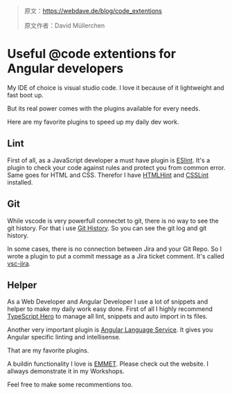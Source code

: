 > 原文：<https://webdave.de/blog/code_extentions>
>
> 原文作者：David Müllerchen

# Useful @code extentions for Angular developers

My IDE of choice is visual studio code.
I love it because of it lightweight and fast boot up.

But its real power comes with the plugins available for every needs.

Here are my favorite plugins to speed up my daily dev work.

## Lint

First of all, as a JavaScript developer a must have plugin is <a href="https://marketplace.visualstudio.com/items?itemName=dbaeumer.vscode-eslint" target="_blank" rel="noopener">ESlint</a>.
It's a plugin to check your code against rules and protect you from common error.
Same goes for HTML and CSS. Therefor I have <a href="https://marketplace.visualstudio.com/items?itemName=mkaufman.HTMLHint" target="_blank" rel="noopener">HTMLHint</a> and <a href="https://marketplace.visualstudio.com/items?itemName=raymondcamden.CSSLint" target="_blank" rel="noopener">CSSLint</a> installed.

## Git

While vscode is very powerfull connectet to git, there is no way to see the git history.
For that i use <a href="https://marketplace.visualstudio.com/items?itemName=donjayamanne.githistory" target="_blank" rel="noopener">Git History</a>.
So you can see the git log and git history.

In some cases, there is no connection between Jira and your Git Repo. So I wrote a plugin to put a commit message as a Jira ticket comment.
It's called <a href="https://marketplace.visualstudio.com/items?itemName=web-dave.jira" target="_blank" rel="noopener">vsc-jira</a>.

## Helper

As a Web Developer and Angular Developer I use a lot of snippets and helper to make my daily work easy done.
First of all I highly recommend <a href="https://marketplace.visualstudio.com/items?itemName=rbbit.typescript-hero" target="_blank" rel="noopener">TypeScript Hero</a> to manage all lint, snippets and auto import in ts files.

Another very important plugin is <a href="https://marketplace.visualstudio.com/items?itemName=Angular.ng-template" target="_blank" rel="noopener">Angular Language Service</a>. It gives you Angular specific linting and intellisense.

That are my favorite plugins.

A buildin functionality I love is <a href="https://emmet.io/" target="_blank" rel="noopener">EMMET</a>. Please check out the website. I allways demonstrate it in my Workshops.

Feel free to make some recommentions too.
